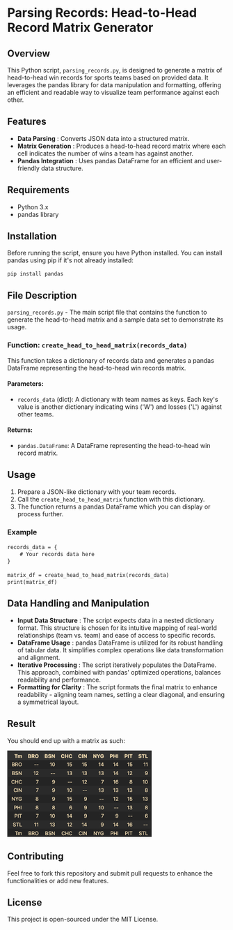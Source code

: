
# Parsing Records: Head-to-Head Record Matrix Generator

## Overview

This Python script, `parsing_records.py`, is designed to generate a matrix of head-to-head win records for sports teams based on provided data. It leverages the pandas library for data manipulation and formatting, offering an efficient and readable way to visualize team performance against each other.

## Features

* **Data Parsing** : Converts JSON data into a structured matrix.
* **Matrix Generation** : Produces a head-to-head record matrix where each cell indicates the number of wins a team has against another.
* **Pandas Integration** : Uses pandas DataFrame for an efficient and user-friendly data structure.

## Requirements

* Python 3.x
* pandas library

## Installation

Before running the script, ensure you have Python installed. You can install pandas using pip if it's not already installed:

```
pip install pandas

```

## File Description

`parsing_records.py` - The main script file that contains the function to generate the head-to-head matrix and a sample data set to demonstrate its usage.

### Function: `create_head_to_head_matrix(records_data)`

This function takes a dictionary of records data and generates a pandas DataFrame representing the head-to-head win records matrix.

#### Parameters:

* `records_data` (dict): A dictionary with team names as keys. Each key's value is another dictionary indicating wins ('W') and losses ('L') against other teams.

#### Returns:

* `pandas.DataFrame`: A DataFrame representing the head-to-head win record matrix.

## Usage

1. Prepare a JSON-like dictionary with your team records.
2. Call the `create_head_to_head_matrix` function with this dictionary.
3. The function returns a pandas DataFrame which you can display or process further.

### Example

```
records_data = {
    # Your records data here
}

matrix_df = create_head_to_head_matrix(records_data)
print(matrix_df)
```

## Data Handling and Manipulation

* **Input Data Structure** : The script expects data in a nested dictionary format. This structure is chosen for its intuitive mapping of real-world relationships (team vs. team) and ease of access to specific records.
* **DataFrame Usage** : pandas DataFrame is utilized for its robust handling of tabular data. It simplifies complex operations like data transformation and alignment.
* **Iterative Processing** : The script iteratively populates the DataFrame. This approach, combined with pandas' optimized operations, balances readability and performance.
* **Formatting for Clarity** : The script formats the final matrix to enhance readability - aligning team names, setting a clear diagonal, and ensuring a symmetrical layout.

## Result

You should end up with a matrix as such:

![1705352079407](image/README/1705352079407.png)

## Contributing

Feel free to fork this repository and submit pull requests to enhance the functionalities or add new features.

## License

This project is open-sourced under the MIT License.
